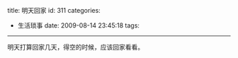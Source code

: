 title: 明天回家
id: 311
categories:
  - 生活琐事
date: 2009-08-14 23:45:18
tags:
---

明天打算回家几天，得空的时候，应该回家看看。